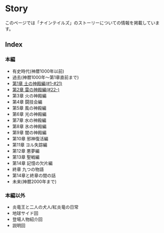 # Story

このページでは「ナインテイルズ」のストーリーについての情報を掲載しています。

## Index

### 本編

- 有史時代(神暦1000年以前)
- 過去(神暦1000年～第1章直前まで)
- [第1章 土の神殿編(#1-#21)](/chapt1/index.md)
- [第2章 雷の神殿編(#22-)](/chapt2/index.md)
- 第3章 火の神殿編
- 第4章 闘技会編
- 第5章 風の神殿編
- 第6章 光の神殿編
- 第7章 水の神殿編
- 第8章 氷の神殿編
- 第9章 闇の神殿編
- 第10章 邪神復活編
- 第11章 ヨル失踪編
- 第12章 悪夢編
- 第13章 聖戦編
- 第14章 記憶の欠片編
- 終章 九つの物語
- 第14章と終章の間の話
- 未来(神暦2000年まで)

### 本編以外

- 炎竜王と二人の犬人/紅炎竜の日常
- 地球サイド回
- 登場人物紹介回
- 説明回
